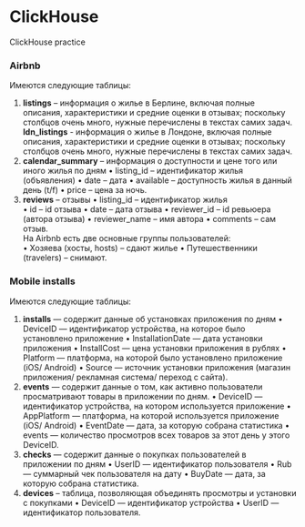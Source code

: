 # ClickHouse
ClickHouse practice
### Airbnb
Имеются следующие таблицы:
1. **listings** – информация о жилье в Берлине, включая полные описания, характеристики и средние оценки в отзывах; поскольку столбцов очень много, нужные перечислены в текстах самих задач.
   **ldn_listings** - информация о жилье в Лондоне, включая полные описания, характеристики и средние оценки в отзывах; поскольку столбцов очень много, нужные перечислены в текстах самих задач.
3. **calendar_summary** – информация о доступности и цене того или иного жилья по дням
•	listing_id – идентификатор жилья (объявления)
•	date – дата
•	available – доступность жилья в данный день (t/f)
•	price – цена за ночь.
4. **reviews** – отзывы
•	listing_id –  идентификатор жилья  
•	id – id отзыва
•	date – дата отзыва
•	reviewer_id – id ревьюера (автора отзыва)
•	reviewer_name – имя автора
•	comments – сам отзыв. <br>
На Airbnb есть две основные группы пользователей:<br>
•	Хозяева (хосты, hosts) – сдают жилье
•	Путешественники (travelers) – снимают.
### Mobile installs
Имеются следующие таблицы:
1. **installs** — содержит данные об установках приложения по дням
• DeviceID — идентификатор устройства, на которое было установлено приложение
•	InstallationDate — дата установки приложения
•	InstallCost — цена установки приложения в рублях
•	Platform — платформа, на которой было установлено приложение (iOS/ Android)
•	Source — источник установки приложения (магазин приложения/ рекламная система/ переход с сайта).
2. **events** — содержит данные о том, как активно пользователи просматривают товары в приложении по дням.
•	DeviceID — идентификатор устройства, на котором используется приложение
•	AppPlatform — платформа, на которой используется приложение (iOS/ Android)
•	EventDate — дата, за которую собрана статистика
•	events — количество просмотров всех товаров за этот день у этого DeviceID.
3. **checks** — содержит данные о покупках пользователей в приложении по дням
•	UserID — идентификатор пользователя
•	Rub — суммарный чек пользователя на дату
•	BuyDate — дата, за которую собрана статистика.
4. **devices** – таблица, позволяющая объединять просмотры и установки с покупками
•	DeviceID — идентификатор устройства
•	UserID — идентификатор пользователя.
